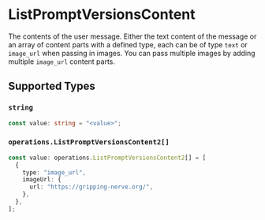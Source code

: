 # ListPromptVersionsContent

The contents of the user message. Either the text content of the message or an array of content parts with a defined type, each can be of type `text` or `image_url` when passing in images. You can pass multiple images by adding multiple `image_url` content parts. 


## Supported Types

### `string`

```typescript
const value: string = "<value>";
```

### `operations.ListPromptVersionsContent2[]`

```typescript
const value: operations.ListPromptVersionsContent2[] = [
  {
    type: "image_url",
    imageUrl: {
      url: "https://gripping-nerve.org/",
    },
  },
];
```

